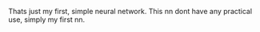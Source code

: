 Thats just my first, simple neural network. This nn dont have any practical use, simply my first nn.